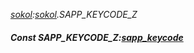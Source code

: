 _[sokol](../../modules/sokol/sokol-module.md):[sokol](../../modules/sokol/sokol-module.md).SAPP\_KEYCODE\_Z_
##### Const SAPP\_KEYCODE\_Z:[sapp_keycode](../../modules/sokol/sokol-sapp_keycode.md)
